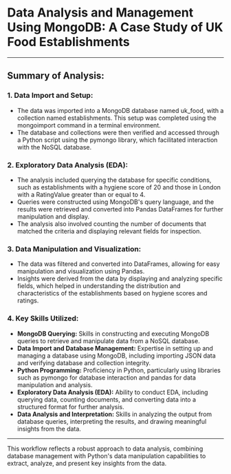 # Data Analysis and Management Using MongoDB: A Case Study of UK Food Establishments
___

## Summary of Analysis:

### 1. Data Import and Setup:

* The data was imported into a MongoDB database named uk_food, with a collection named establishments. This setup was completed using the mongoimport command in a terminal environment.
* The database and collections were then verified and accessed through a Python script using the pymongo library, which facilitated interaction with the NoSQL database.

### 2. Exploratory Data Analysis (EDA):

* The analysis included querying the database for specific conditions, such as establishments with a hygiene score of 20 and those in London with a RatingValue greater than or equal to 4.
* Queries were constructed using MongoDB's query language, and the results were retrieved and converted into Pandas DataFrames for further manipulation and display.
* The analysis also involved counting the number of documents that matched the criteria and displaying relevant fields for inspection.

### 3. Data Manipulation and Visualization:

* The data was filtered and converted into DataFrames, allowing for easy manipulation and visualization using Pandas.
* Insights were derived from the data by displaying and analyzing specific fields, which helped in understanding the distribution and characteristics of the establishments based on hygiene scores and ratings.

### 4. Key Skills Utilized:
* **MongoDB Querying:** Skills in constructing and executing MongoDB queries to retrieve and manipulate data from a NoSQL database.
* **Data Import and Database Management:** Expertise in setting up and managing a database using MongoDB, including importing JSON data and verifying database and collection integrity.
* **Python Programming:** Proficiency in Python, particularly using libraries such as pymongo for database interaction and pandas for data manipulation and analysis.
* **Exploratory Data Analysis (EDA):** Ability to conduct EDA, including querying data, counting documents, and converting data into a structured format for further analysis.
* **Data Analysis and Interpretation:** Skills in analyzing the output from database queries, interpreting the results, and drawing meaningful insights from the data.
___

<p> This workflow reflects a robust approach to data analysis, combining database management with Python's data manipulation capabilities to extract, analyze, and present key insights from the data.